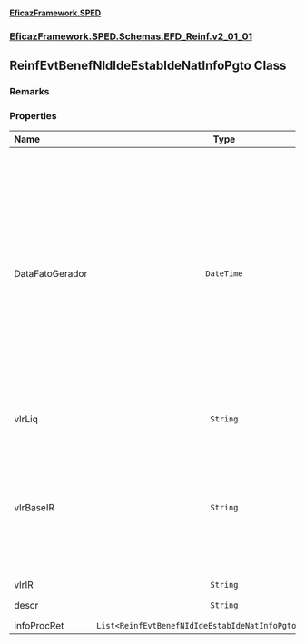 #### [EficazFramework.SPED](EficazFrameworkSPED.md 'EficazFramework SPED')
### [EficazFramework.SPED.Schemas.EFD_Reinf.v2_01_01](EficazFramework.SPED.Schemas.EFD_Reinf.v2_01_01.md 'EficazFramework.SPED.Schemas.EFD_Reinf.v2_01_01')

## ReinfEvtBenefNIdIdeEstabIdeNatInfoPgto Class

### Remarks
### Properties

| Name | Type | |
| :--- | :---: | :--- |
| DataFatoGerador | `DateTime` | Informar a data do fato gerador, no formato AAAA-MM-DD. <br/><br/><b>Validação: </b>A data informada deve estar compreendida no período de apuração             ao qual se refere o arquivo, conforme informado em(perApur}, no formato AAAA-MM-DD. |
| vlrLiq | `String` | Valor líquido do Pagamento |
| vlrBaseIR | `String` | Valor reajustado, considerado como valor da base de cálculo do IRRF.<br/><br/><b>Validação: </b> Deve corresponder a (<see cref="P:EficazFramework.SPED.Schemas.EFD_Reinf.v2_01_01.ReinfEvtBenefNIdIdeEstabIdeNatInfoPgto.vlrLiq"/> / 0,65). |
| vlrIR | `String` |  |
| descr | `String` | Descrição do Pagamento |
| infoProcRet | `List<ReinfEvtBenefNIdIdeEstabIdeNatInfoPgtoInfoProcRet>` |  |
